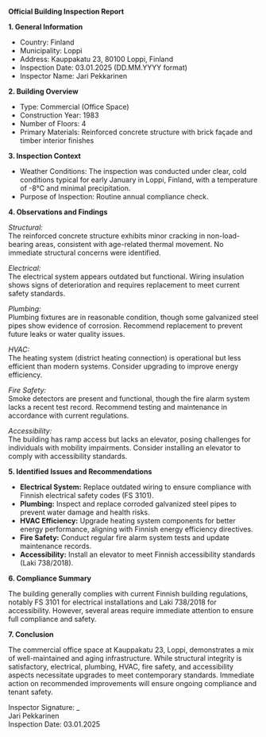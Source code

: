 **Official Building Inspection Report**

**1. General Information**

- Country: Finland
- Municipality: Loppi
- Address: Kauppakatu 23, 80100 Loppi, Finland
- Inspection Date: 03.01.2025 (DD.MM.YYYY format)
- Inspector Name: Jari Pekkarinen

**2. Building Overview**

- Type: Commercial (Office Space)
- Construction Year: 1983
- Number of Floors: 4
- Primary Materials: Reinforced concrete structure with brick façade and timber interior finishes

**3. Inspection Context**

- Weather Conditions: The inspection was conducted under clear, cold conditions typical for early January in Loppi, Finland, with a temperature of -8°C and minimal precipitation.
- Purpose of Inspection: Routine annual compliance check.

**4. Observations and Findings**

*Structural:*  
The reinforced concrete structure exhibits minor cracking in non-load-bearing areas, consistent with age-related thermal movement. No immediate structural concerns were identified.

*Electrical:*  
The electrical system appears outdated but functional. Wiring insulation shows signs of deterioration and requires replacement to meet current safety standards.

*Plumbing:*  
Plumbing fixtures are in reasonable condition, though some galvanized steel pipes show evidence of corrosion. Recommend replacement to prevent future leaks or water quality issues.

*HVAC:*  
The heating system (district heating connection) is operational but less efficient than modern systems. Consider upgrading to improve energy efficiency.

*Fire Safety:*  
Smoke detectors are present and functional, though the fire alarm system lacks a recent test record. Recommend testing and maintenance in accordance with current regulations.

*Accessibility:*  
The building has ramp access but lacks an elevator, posing challenges for individuals with mobility impairments. Consider installing an elevator to comply with accessibility standards.

**5. Identified Issues and Recommendations**

- **Electrical System:** Replace outdated wiring to ensure compliance with Finnish electrical safety codes (FS 3101).
- **Plumbing:** Inspect and replace corroded galvanized steel pipes to prevent water damage and health risks.
- **HVAC Efficiency:** Upgrade heating system components for better energy performance, aligning with Finnish energy efficiency directives.
- **Fire Safety:** Conduct regular fire alarm system tests and update maintenance records.
- **Accessibility:** Install an elevator to meet Finnish accessibility standards (Laki 738/2018).

**6. Compliance Summary**

The building generally complies with current Finnish building regulations, notably FS 3101 for electrical installations and Laki 738/2018 for accessibility. However, several areas require immediate attention to ensure full compliance and safety.

**7. Conclusion**

The commercial office space at Kauppakatu 23, Loppi, demonstrates a mix of well-maintained and aging infrastructure. While structural integrity is satisfactory, electrical, plumbing, HVAC, fire safety, and accessibility aspects necessitate upgrades to meet contemporary standards. Immediate action on recommended improvements will ensure ongoing compliance and tenant safety.

Inspector Signature: _  
Jari Pekkarinen  
Inspection Date: 03.01.2025